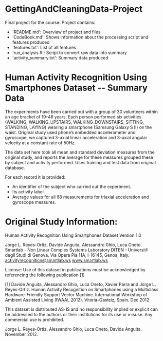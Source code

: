 # GettingAndCleaningData-Project
Final project for the course.
Project contains: 
- 'README.md': Overview of project and files
- 'CodeBook.md': Shows information about the processing script and features produced 
- 'features.txt': List of all features 
- 'run_analysis.R': Script to convert raw data into summary
- 'activity_summary.txt': Summary data produced 

# Human Activity Recognition Using Smartphones Dataset -- Summary Data 

The experiments have been carried out with a group of 30 volunteers within an age bracket of 19-48 years. Each person performed six activities (WALKING, WALKING_UPSTAIRS, WALKING_DOWNSTAIRS, SITTING, STANDING, LAYING) wearing a smartphone (Samsung Galaxy S II) on the waist. Original study used phone’s embedded accelerometer and gyroscope, we captured 3-axial linear acceleration and 3-axial angular velocity at a constant rate of 50Hz.

The data set here took all mean and standard deviation measures from the original study, and reports the average for these measures grouped these by subject and activity performed. Uses training and test data from original database.

For each record it is provided:

- An identifier of the subject who carried out the experiment.
- Its activity label. 
- Average values for all 68 measurements for triaxial acceleration and gyroscope measures.

# Original Study Information:

Human Activity Recognition Using Smartphones Dataset
Version 1.0

Jorge L. Reyes-Ortiz, Davide Anguita, Alessandro Ghio, Luca Oneto.
Smartlab - Non Linear Complex Systems Laboratory
DITEN - Universit‡ degli Studi di Genova.
Via Opera Pia 11A, I-16145, Genoa, Italy.
activityrecognition@smartlab.ws
www.smartlab.ws

License:
Use of this dataset in publications must be acknowledged by referencing the following publication [1] 

[1] Davide Anguita, Alessandro Ghio, Luca Oneto, Xavier Parra and Jorge L. Reyes-Ortiz. Human Activity Recognition on Smartphones using a Multiclass Hardware-Friendly Support Vector Machine. International Workshop of Ambient Assisted Living (IWAAL 2012). Vitoria-Gasteiz, Spain. Dec 2012

This dataset is distributed AS-IS and no responsibility implied or explicit can be addressed to the authors or their institutions for its use or misuse. Any commercial use is prohibited.

Jorge L. Reyes-Ortiz, Alessandro Ghio, Luca Oneto, Davide Anguita. November 2012.
